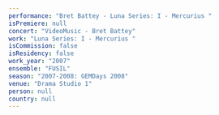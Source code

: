 ```yaml
---
performance: "Bret Battey - Luna Series: I - Mercurius "
isPremiere: null
concert: "VideoMusic - Bret Battey"
work: "Luna Series: I - Mercurius "
isCommission: false
isResidency: false
work_year: "2007"
ensemble: "FUSIL"
season: "2007-2008: GEMDays 2008"
venue: "Drama Studio 1"
person: null
country: null
---
```


